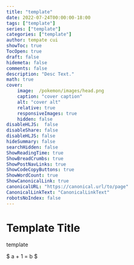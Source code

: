```yaml
---
title: "template"
date: 2022-07-24T00:00:00-18:00
tags: ["template"]
series: ["template"]
categories: ["template"]
author: tempate cui
showToc: true
TocOpen: true
draft: false
hidemeta: false
comments: false
description: "Desc Text."
math: true
cover:
    image:  /pokemon/images/head.png
    caption: "cover caption"
    alt: "cover alt"
    relative: true
    responsiveImages: true
    hidden: false
disableHLJS:  false
disableShare: false
disableHLJS: false
hideSummary: false
searchHidden: false
ShowReadingTime: true
ShowBreadCrumbs: true
ShowPostNavLinks: true
ShowCodeCopyButtons: true
ShowWordCount: true
ShowCanonicalLink: true
canonicalURL: "https://canonical.url/to/page"
CanonicalLinkText: "CanonicalLinkText"
robotsNoIndex: false
---
```


# Template Title

template

$ a + 1 = b $


